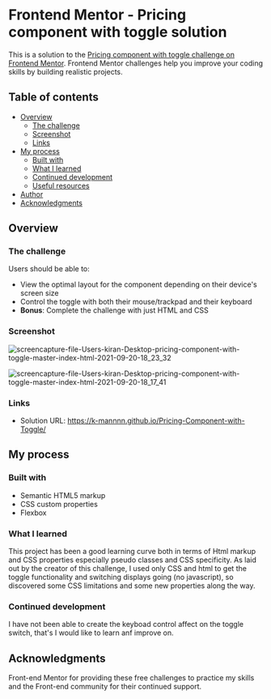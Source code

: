 # Frontend Mentor - Pricing component with toggle solution

This is a solution to the [Pricing component with toggle challenge on Frontend Mentor](https://www.frontendmentor.io/challenges/pricing-component-with-toggle-8vPwRMIC). Frontend Mentor challenges help you improve your coding skills by building realistic projects. 

## Table of contents

- [Overview](#overview)
  - [The challenge](#the-challenge)
  - [Screenshot](#screenshot)
  - [Links](#links)
- [My process](#my-process)
  - [Built with](#built-with)
  - [What I learned](#what-i-learned)
  - [Continued development](#continued-development)
  - [Useful resources](#useful-resources)
- [Author](#author)
- [Acknowledgments](#acknowledgments)


## Overview

### The challenge

Users should be able to:

- View the optimal layout for the component depending on their device's screen size
- Control the toggle with both their mouse/trackpad and their keyboard
- **Bonus**: Complete the challenge with just HTML and CSS

### Screenshot

![screencapture-file-Users-kiran-Desktop-pricing-component-with-toggle-master-index-html-2021-09-20-18_23_32](https://user-images.githubusercontent.com/67024458/134047870-01cae556-511e-42c8-b789-712500d813cc.png)

![screencapture-file-Users-kiran-Desktop-pricing-component-with-toggle-master-index-html-2021-09-20-18_17_41](https://user-images.githubusercontent.com/67024458/134048038-ade55ccd-00eb-4653-8432-42afe816ee0f.png)

### Links

- Solution URL: https://k-mannnn.github.io/Pricing-Component-with-Toggle/


## My process

### Built with

- Semantic HTML5 markup
- CSS custom properties
- Flexbox

### What I learned

This project has been a good learning curve both in terms of Html markup and CSS properties especially pseudo classes and CSS specificity. As laid out by the creator of this challenge, I used only CSS and html to get the toggle functionality and switching displays going (no javascript), so discovered some CSS limitations and some new properties along the way. 

### Continued development

I have not been able to create the keyboad control affect on the toggle switch, that's I would like to learn anf improve on. 

## Acknowledgments

Front-end Mentor for providing these free challenges to practice my skills and the Front-end community for their continued support. 
